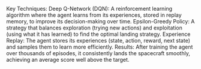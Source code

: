 Key Techniques:
Deep Q-Network (DQN): A reinforcement learning algorithm where the agent learns from its experiences, stored in replay memory, to improve its decision-making over time.
Epsilon-Greedy Policy: A strategy that balances exploration (trying new actions) and exploitation (using what it has learned) to find the optimal landing strategy.
Experience Replay: The agent stores its experiences (state, action, reward, next state) and samples them to learn more efficiently.
Results:
After training the agent over thousands of episodes, it consistently lands the spacecraft smoothly, achieving an average score well above the target. 
